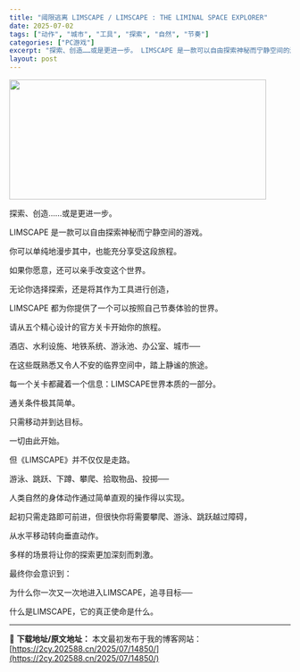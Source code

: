 ```yaml
---
title: "阈限逃离 LIMSCAPE / LIMSCAPE : THE LIMINAL SPACE EXPLORER"
date: 2025-07-02
tags: ["动作", "城市", "工具", "探索", "自然", "节奏"]
categories: ["PC游戏"]
excerpt: "探索、创造……或是更进一步。 LIMSCAPE 是一款可以自由探索神秘而宁静空间的游戏。 你可以单纯地漫步其中，也能充分享受这段旅程。 如果你愿意，还可以亲手改变这个世界。 无论你选择探索，还是将其作为工具进行创造， LIMSCAPE 都为你提供了一个可以按照自己节奏体验的世界。 请从五个精心设计的&hellip;"
layout: post
---
```


<img class="aligncenter size-full wp-image-14843" src="https://2cy.202588.cn/wp-content/uploads/2025/07/2025070207432636.webp" alt="" width="460" height="215" />

探索、创造……或是更进一步。

LIMSCAPE 是一款可以自由探索神秘而宁静空间的游戏。

你可以单纯地漫步其中，也能充分享受这段旅程。

如果你愿意，还可以亲手改变这个世界。

无论你选择探索，还是将其作为工具进行创造，

LIMSCAPE 都为你提供了一个可以按照自己节奏体验的世界。

请从五个精心设计的官方关卡开始你的旅程。

酒店、水利设施、地铁系统、游泳池、办公室、城市──

在这些既熟悉又令人不安的临界空间中，踏上静谧的旅途。

每一个关卡都藏着一个信息：LIMSCAPE世界本质的一部分。

通关条件极其简单。

只需移动并到达目标。

一切由此开始。

但《LIMSCAPE》并不仅仅是走路。

游泳、跳跃、下蹲、攀爬、拾取物品、投掷──

人类自然的身体动作通过简单直观的操作得以实现。

起初只需走路即可前进，但很快你将需要攀爬、游泳、跳跃越过障碍，

从水平移动转向垂直动作。

多样的场景将让你的探索更加深刻而刺激。

最终你会意识到：

为什么你一次又一次地进入LIMSCAPE，追寻目标──

什么是LIMSCAPE，它的真正使命是什么。

---
📖 **下载地址/原文地址：** 本文最初发布于我的博客网站：[https://2cy.202588.cn/2025/07/14850/](https://2cy.202588.cn/2025/07/14850/)
